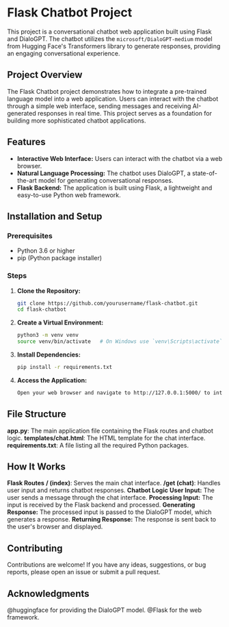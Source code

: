 # Flask Chatbot Project

This project is a conversational chatbot web application built using Flask and DialoGPT. The chatbot utilizes the `microsoft/DialoGPT-medium` model from Hugging Face's Transformers library to generate responses, providing an engaging conversational experience.

## Project Overview

The Flask Chatbot project demonstrates how to integrate a pre-trained language model into a web application. Users can interact with the chatbot through a simple web interface, sending messages and receiving AI-generated responses in real time. This project serves as a foundation for building more sophisticated chatbot applications.

## Features

- **Interactive Web Interface:** Users can interact with the chatbot via a web browser.
- **Natural Language Processing:** The chatbot uses DialoGPT, a state-of-the-art model for generating conversational responses.
- **Flask Backend:** The application is built using Flask, a lightweight and easy-to-use Python web framework.

## Installation and Setup

### Prerequisites

- Python 3.6 or higher
- pip (Python package installer)

### Steps

1. **Clone the Repository:**
   ```bash
   git clone https://github.com/yourusername/flask-chatbot.git
   cd flask-chatbot
2. **Create a Virtual Environment:**
   ```bash
   python3 -m venv venv
   source venv/bin/activate   # On Windows use `venv\Scripts\activate`
3. **Install Dependencies:**
    ```bash
    pip install -r requirements.txt
4. **Access the Application:**
    ```bash
    Open your web browser and navigate to http://127.0.0.1:5000/ to interact with the chatbot.

## File Structure

**app.py**: The main application file containing the Flask routes and chatbot logic.
**templates/chat.html**: The HTML template for the chat interface.
**requirements.txt**: A file listing all the required Python packages.

## How It Works

**Flask Routes**
**/ (index)**: Serves the main chat interface.
**/get (chat)**: Handles user input and returns chatbot responses.
**Chatbot Logic**
**User Input:** The user sends a message through the chat interface.
**Processing Input:** The input is received by the Flask backend and processed.
**Generating Response:** The processed input is passed to the DialoGPT model, which generates a response.
**Returning Response:** The response is sent back to the user's browser and displayed.

## Contributing
Contributions are welcome! If you have any ideas, suggestions, or bug reports, please open an issue or submit a pull request.


## Acknowledgments
@huggingface for providing the DialoGPT model.
@Flask for the web framework.
